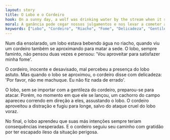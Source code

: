 ```yaml
---
layout: story
title: O Lobo e o Cordeiro
hook: On a sunny day, a wolf was drinking water by the stream when it spotted a lamb approaching to quench its thirst. The wolf, always hungry, didn't hesitate and thought, 'I will seize this opportunity to satisfy my hunger.' Will the lamb escape the wolf's cunning intentions, or will it fall victim to the wolf's plans, revealing the true nature of these forest companions?
moral: A ganância pode cegar nossos julgamentos e nos levar a cometer atos injustos. Devemos agir com bondade e respeito, pois colheremos o que plantarmos.
keywords: ["Lobo", "Cordeiro", "Riacho", "Fome", "Delicadeza", "Gentileza", "Atacar", "Distração", "Gratidão", "Ganância", "Julgamentos", "Bondade"]
---
```


Num dia ensolarado, um lobo estava bebendo água no riacho, quando viu um cordeiro também se aproximando para matar a sede. O lobo, sempre faminto, não pensou duas vezes e pensou: 'Vou aproveitar para satisfazer minha fome'.

O cordeiro, inocente e desavisado, mal percebeu a presença do lobo astuto. Mas quando o lobo se aproximou, o cordeiro disse com delicadeza: 'Por favor, não me machuque. Eu não fiz nada de errado'.

O lobo, sem se importar com a gentileza do cordeiro, preparou-se para atacar. Porém, no momento em que ele se lançou, um cachorro do campo apareceu correndo em direção a eles, assustando o lobo. O cordeiro aproveitou a distração e fugiu para longe, salvo do ataque cruel do lobo voraz.

No final, o lobo aprendeu que suas más intenções sempre teriam consequências inesperadas. E o cordeiro seguiu seu caminho com gratidão por ter escapado ileso da situação perigosa.
